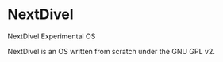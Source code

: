 NextDivel
==========

NextDivel Experimental OS

NextDivel is an OS written from scratch under the GNU GPL v2. 

